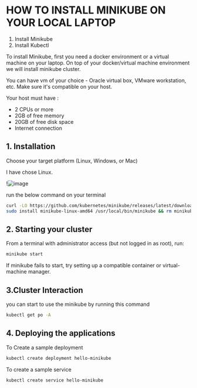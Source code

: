 # HOW TO INSTALL MINIKUBE ON YOUR LOCAL LAPTOP

1. Install Minikube
2. Install Kubectl

To install Minikube, first you need a docker environment or a virtual machine on your laptop. On top of your docker/virtual machine environment we will install minikube cluster.

You can have vm of your choice - Oracle virtual box, VMware workstation, etc.
Make sure it's compatible on your host.

Your host must have :

- 2 CPUs or more
- 2GB of free memory
- 20GB of free disk space
- Internet connection

## 1. Installation

Choose your target platform (Linux, Windows, or Mac)

I have chose Linux.

!![image](https://github.com/user-attachments/assets/c5255c32-7a48-4f03-bbd1-aece9cdf3a63)

run the below command on your terminal

```bash
curl -LO https://github.com/kubernetes/minikube/releases/latest/download/minikube-linux-amd64
sudo install minikube-linux-amd64 /usr/local/bin/minikube && rm minikube-linux-amd64
```

## 2. Starting your cluster
From a terminal with administrator access (but not logged in as root), run:

```bash
minikube start
```
If minikube fails to start, try setting up a compatible container or virtual-machine manager.

## 3.Cluster Interaction

you can start to use the minikube by running this command 

```bash
kubectl get po -A
```

## 4. Deploying the applications

To Create a sample deployment

```bash
kubectl create deployment hello-minikube
```

To create a sample service

```bash
kubectl create service hello-minikube
```
